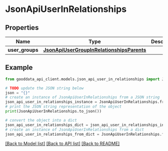# JsonApiUserInRelationships


## Properties

Name | Type | Description | Notes
------------ | ------------- | ------------- | -------------
**user_groups** | [**JsonApiUserGroupInRelationshipsParents**](JsonApiUserGroupInRelationshipsParents.md) |  | [optional] 

## Example

```python
from gooddata_api_client.models.json_api_user_in_relationships import JsonApiUserInRelationships

# TODO update the JSON string below
json = "{}"
# create an instance of JsonApiUserInRelationships from a JSON string
json_api_user_in_relationships_instance = JsonApiUserInRelationships.from_json(json)
# print the JSON string representation of the object
print(JsonApiUserInRelationships.to_json())

# convert the object into a dict
json_api_user_in_relationships_dict = json_api_user_in_relationships_instance.to_dict()
# create an instance of JsonApiUserInRelationships from a dict
json_api_user_in_relationships_from_dict = JsonApiUserInRelationships.from_dict(json_api_user_in_relationships_dict)
```
[[Back to Model list]](../README.md#documentation-for-models) [[Back to API list]](../README.md#documentation-for-api-endpoints) [[Back to README]](../README.md)



